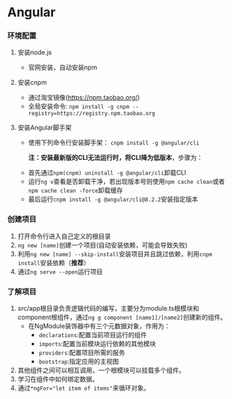 # Angular
### 环境配置
1. 安装node.js
   
    - 官网安装，自动安装npm
2. 安装cnpm
    - 通过淘宝镜像(https://npm.taobao.org/)
    - 全局安装命令:
`npm install -g cnpm --registry=https://registry.npm.taobao.org`
3. 安装Angular脚手架
    - 使用下列命令行安装脚手架：
    `cnpm install -g @angular/cli`

	  **注：安装最新版的CLI无法运行时，将CLI降为低版本**，步骤为：
    
    * 首先通过`npm(cnpm) uninstall -g @angular/cli`卸载CLI
    * 运行`ng v`查看是否卸载干净，若出现版本号则使用`npm cache clean`或者`npm cache clean -force`卸载缓存
    * 最后运行`cnpm install -g @angular/cli@8.2.2`安装指定版本

### 创建项目
1. 打开命令行进入自己定义的根目录
2. `ng new [name]`创建一个项目(自动安装依赖，可能会导致失败)
3. 利用`ng new [name] --skip-install`安装项目并且跳过依赖，利用`cnpm install`安装依赖（**推荐**）
4. 通过`ng serve --open`运行项目

### 了解项目
1. src/app根目录负责逻辑代码的编写，主要分为module.ts根模块和component根组件，通过`ng g component [name1]/[name2]`创建新的组件。
    - 在NgModule装饰器中有三个元数据对象，作用为：
    	 * `declarations`:配置当前项目运行的组件
    	 * `imports`:配置当前模块运行依赖的其他模块
    	 * `providers`:配置项目所需的服务
    	 * `bootstrap`:指定应用的主视图
2. 其他组件之间可以相互调用，一个根模块可以挂载多个组件。
3. 学习在组件中如何绑定数据。
4. 通过`*ngFor="let item of items"`来循环对象。
